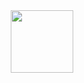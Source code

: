<div id="header" align="center">
  <img src="[https://media.giphy.com/media/M9gbBd9nbDrOTu1Mqx/giphy.gif](https://media.giphy.com/media/EauwThrXwq0EWngOcT/giphy.gif)https://media.giphy.com/media/EauwThrXwq0EWngOcT/giphy.gif" width="100"/>
</div>
